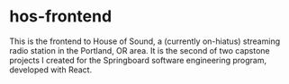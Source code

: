 # hos-frontend
This is the frontend to House of Sound, a (currently on-hiatus) streaming radio station in the Portland, OR area. It is the second of two capstone projects I created for the Springboard software engineering program, developed with React.
